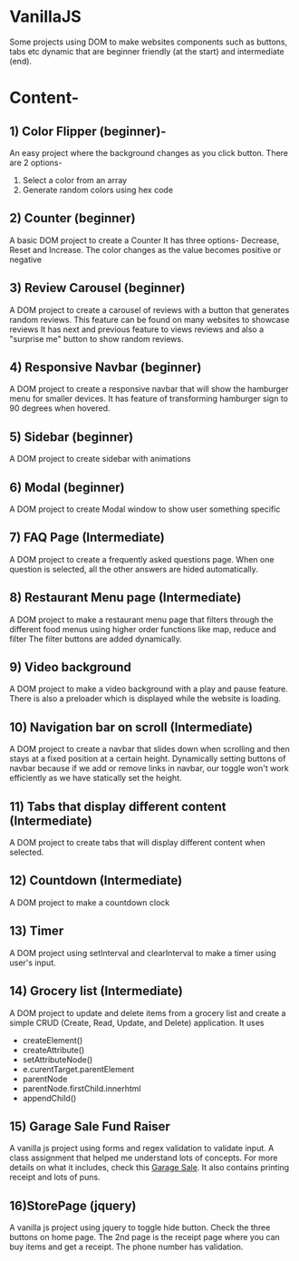 # VanillaJS
Some projects using DOM to make websites components such as buttons, tabs etc dynamic that are beginner friendly (at the start) and intermediate (end).

# Content-

## 1) Color Flipper (beginner)-
An easy project where the background changes as you click button. There are 2 options-
1) Select a color from an array
2) Generate random colors using hex code
## 2) Counter (beginner)
A basic DOM project to create a Counter
It has three options- Decrease, Reset and Increase. The color changes as the value becomes positive or negative
## 3) Review Carousel (beginner)
A DOM project to create a carousel of reviews with a button that generates random reviews. This feature can be found on many websites to showcase reviews
It has next and previous feature to views reviews and also a "surprise me" button to show random reviews.
## 4) Responsive Navbar (beginner)
A DOM project to create a responsive navbar that will show the hamburger menu for smaller devices. It has feature of transforming hamburger sign to 90 degrees when hovered.
## 5) Sidebar (beginner)
A DOM project to create sidebar with animations
## 6) Modal (beginner)
A DOM project to create Modal window to show user something specific
## 7) FAQ Page (Intermediate)
A DOM project to create a frequently asked questions page.
When one question is selected, all the other answers are hided automatically.
## 8) Restaurant Menu page (Intermediate)
A DOM project to make a restaurant menu page that filters through the different food menus using higher order functions like map, reduce and filter
The filter buttons are added dynamically. 
## 9) Video background
A DOM project to make a video background with a play and pause feature.
There is also a preloader which is displayed while the website is loading.
## 10) Navigation bar on scroll (Intermediate)
A DOM project to create a navbar that slides down when scrolling and then stays at a fixed position at a certain height.
Dynamically setting buttons of navbar because if we add or remove links in navbar, our toggle won't work efficiently as we have statically set the height.
## 11) Tabs that display different content (Intermediate)
A DOM project to create tabs that will display different content when selected.
## 12) Countdown (Intermediate)
A DOM project to make a countdown clock
## 13) Timer
A DOM project using setInterval and clearInterval to make a timer using user's input.
## 14) Grocery list (Intermediate)
A DOM project to update and delete items from a grocery list and create a simple CRUD (Create, Read, Update, and Delete) application.
It uses
- createElement()
- createAttribute()
- setAttributeNode()
- e.curentTarget.parentElement
- parentNode
- parentNode.firstChild.innerhtml
- appendChild()
## 15) Garage Sale Fund Raiser
A vanilla js project using forms and regex validation to validate input. A class assignment that helped me understand lots of concepts. For more details on what it includes, check this [Garage Sale](https://github.com/srishtiparti/garageSale). It also contains printing receipt and lots of puns.
## 16)StorePage (jquery)
A vanilla js project using jquery to toggle hide button. Check the three buttons on home page. The 2nd page is the receipt page where you can buy items and get a receipt. The phone number has validation.

